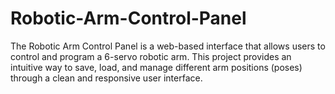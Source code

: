 # Robotic-Arm-Control-Panel
The Robotic Arm Control Panel is a web-based interface that allows users to control and program a 6-servo robotic arm. This project provides an intuitive way to save, load, and manage different arm positions (poses) through a clean and responsive user interface.
